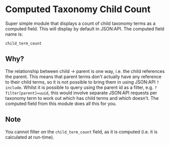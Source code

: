 # Computed Taxonomy Child Count

Super simple module that displays a count of child taxonomy terms as a computed field.
This will display by default in JSON:API.
The computed field name is:
```
child_term_count
```

## Why?
The relationship between child -> parent is one way, i.e. the child references the parent.
This means that parent terms don't actually have any reference to their child terms, so it
is not possible to bring them in using JSON:API `?include`.
Whilst it is possible to query using the parent id as a filter, e.g. `?filter[parent]=uuid`,
this would involve separate JSON:API requests per taxonomy term to work out which has child
terms and which doesn't.  The computed field from this module does all this for you.

## Note
You cannot filter on the `child_term_count` field, as it is computed (i.e. it is calculated
at run-time).
